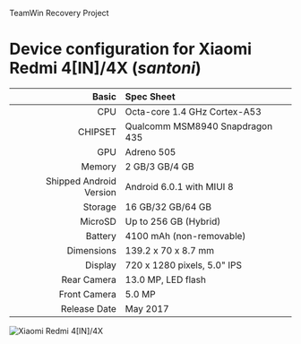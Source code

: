 TeamWin Recovery Project

Device configuration for Xiaomi Redmi 4[IN]/4X  (_santoni_)
=====================================================

Basic   | Spec Sheet
-------:|:-------------------------
CPU     | Octa-core 1.4 GHz Cortex-A53
CHIPSET | Qualcomm MSM8940 Snapdragon 435
GPU     | Adreno 505
Memory  | 2 GB/3 GB/4 GB
Shipped Android Version | Android 6.0.1 with MIUI 8
Storage | 16 GB/32 GB/64 GB
MicroSD | Up to 256 GB (Hybrid)
Battery | 4100 mAh (non-removable)
Dimensions | 139.2 x 70 x 8.7 mm
Display | 720 x 1280 pixels, 5.0" IPS
Rear Camera  | 13.0 MP, LED flash
Front Camera | 5.0 MP
Release Date | May 2017

![Xiaomi Redmi 4[IN]/4X](https://cdn2.gsmarena.com/vv/pics/xiaomi/xiaomi-redmi-4x-2.jpg "Xiaomi Redmi 4[IN]/4X")
